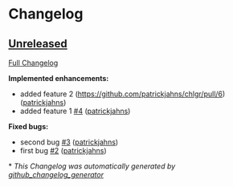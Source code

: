 # Changelog

## [Unreleased](https://github.com/patrickjahns/chlgr/tree/HEAD)

[Full Changelog](https://github.com/patrickjahns/chlgr/compare/5b4d23800d1cb02fe216494652dbb17fda4d4545...HEAD)

**Implemented enhancements:**

- added feature 2 (https://github.com/patrickjahns/chlgr/pull/6) ([patrickjahns](https://github.com/patrickjahns))
- added feature 1 [#4](https://github.com/patrickjahns/chlgr/pull/4) ([patrickjahns](https://github.com/patrickjahns))

**Fixed bugs:**
- second bug [#3](https://github.com/patrickjahns/chlgr/pull/3) ([patrickjahns](https://github.com/patrickjahns))
- first bug [#2](https://github.com/patrickjahns/chlgr/pull/2) ([patrickjahns](https://github.com/patrickjahns))



\* *This Changelog was automatically generated by [github_changelog_generator](https://github.com/github-changelog-generator/github-changelog-generator)*
